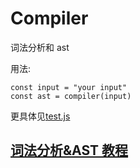 # Compiler

词法分析和 ast

用法:

    const input = "your input"
    const ast = compiler(input)

更具体见[test.js](test.js)

## [词法分析&AST 教程](./tech/README.md)
